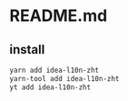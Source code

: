 # README.md

    

## install

```bash
yarn add idea-l10n-zht
yarn-tool add idea-l10n-zht
yt add idea-l10n-zht
```

